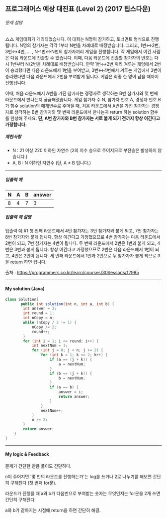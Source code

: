 ## 프로그래머스 예상 대진표 (Level 2) (2017 팁스다운)

###### 문제 설명

△△ 게임대회가 개최되었습니다. 이 대회는 N명이 참가하고, 토너먼트 형식으로 진행됩니다. N명의 참가자는 각각 1부터 N번을 차례대로 배정받습니다. 그리고, 1번↔2번, 3번↔4번, ... , N-1번↔N번의 참가자끼리 게임을 진행합니다. 각 게임에서 이긴 사람은 다음 라운드에 진출할 수 있습니다. 이때, 다음 라운드에 진출할 참가자의 번호는 다시 1번부터 N/2번을 차례대로 배정받습니다. 만약 1번↔2번 끼리 겨루는 게임에서 2번이 승리했다면 다음 라운드에서 1번을 부여받고, 3번↔4번에서 겨루는 게임에서 3번이 승리했다면 다음 라운드에서 2번을 부여받게 됩니다. 게임은 최종 한 명이 남을 때까지 진행됩니다.

이때, 처음 라운드에서 A번을 가진 참가자는 경쟁자로 생각하는 B번 참가자와 몇 번째 라운드에서 만나는지 궁금해졌습니다. 게임 참가자 수 N, 참가자 번호 A, 경쟁자 번호 B가 함수 solution의 매개변수로 주어질 때, 처음 라운드에서 A번을 가진 참가자는 경쟁자로 생각하는 B번 참가자와 몇 번째 라운드에서 만나는지 return 하는 solution 함수를 완성해 주세요. **단, A번 참가자와 B번 참가자는 서로 붙게 되기 전까지 항상 이긴다고 가정합니다.**

##### 제한사항

- N : 21 이상 220 이하인 자연수 (2의 지수 승으로 주어지므로 부전승은 발생하지 않습니다.)
- A, B : N 이하인 자연수 (단, A ≠ B 입니다.)

------

##### 입출력 예

| N    | A    | B    | answer |
| ---- | ---- | ---- | ------ |
| 8    | 4    | 7    | 3      |

##### 입출력 예 설명

입출력 예 #1
첫 번째 라운드에서 4번 참가자는 3번 참가자와 붙게 되고, 7번 참가자는 8번 참가자와 붙게 됩니다. 항상 이긴다고 가정했으므로 4번 참가자는 다음 라운드에서 2번이 되고, 7번 참가자는 4번이 됩니다. 두 번째 라운드에서 2번은 1번과 붙게 되고, 4번은 3번과 붙게 됩니다. 항상 이긴다고 가정했으므로 2번은 다음 라운드에서 1번이 되고, 4번은 2번이 됩니다. 세 번째 라운드에서 1번과 2번으로 두 참가자가 붙게 되므로 3을 return 하면 됩니다.

출처 : https://programmers.co.kr/learn/courses/30/lessons/12985



---



#### My solution (Java)

```java
class Solution{
       public int solution(int n, int a, int b) {
        int answer = 3;
        int round = 1;
        int nCopy = n;
        while (nCopy / 2 != 1) {
            nCopy /= 2;
            round++;
        }
        for (int i = 1; i <= round; i++) {
            int nextNum = 1;
            for (int j = 0; j < n; j += 2) {
                for (int k = 1; k <= 2; k++) {
                    if (a == (j + k)) {
                        a = nextNum;
                    }
                    if (b == (j + k)) {
                        b = nextNum;
                    }
                    if (a == b) {
                        answer = i;
                        return answer;
                    }
                }
                nextNum++;
            }
            n /= 2;
        }
        return answer;
    }
}
```

---



#### My logic & Feedback

문제가 간단한 만큼 풀이도 간단하다.

n이 주어지면 '몇 번의 라운드를 진행하는가'는 log를 쓰거나 2로 나누기를 해보면 간단히 구해진다 (첫 번째 for문).

라운드가 진행될 때 a와 b가 다음번으로 부여받는 숫자는 무엇인지는 for문을 2개 쓰면 간단히 구해진다.

a와 b가 같아지는 시점에 return을 하면 간단히 해결.






